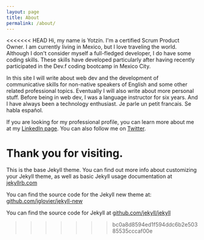 ```yaml
---
layout: page
title: About
permalink: /about/
---
```


<<<<<<< HEAD
Hi, my name is Yotzín. I'm a certified Scrum Product Owner. I am currently
living in Mexico, but I love traveling the world. Although I don't consider myself
a full-fledged developer, I do have some coding skills. These skills have developed
particularly after having recently participated in the Dev.f coding bootcamp in Mexico
City.

In this site I will write about web dev and the development of communicative
skills for non-native speakers of English and some other related professional topics.
Eventually I will also write about more personal stuff. Before being in web dev,
I was a language instructor for six years. And I have always been a technology enthusiast. Je parle un
petit francais. Se habla español.

If you are looking for my professional profile, you can learn more about me at my
[LinkedIn page](http://jekyllrb.com/). You can also follow me on [Twitter](https://twitter.com/Yotzin).

Thank you for visiting.
=======
This is the base Jekyll theme. You can find out more info about customizing your Jekyll theme, as well as basic Jekyll usage documentation at [jekyllrb.com](http://jekyllrb.com/)

You can find the source code for the Jekyll new theme at: [github.com/jglovier/jekyll-new](https://github.com/jglovier/jekyll-new)

You can find the source code for Jekyll at [github.com/jekyll/jekyll](https://github.com/jekyll/jekyll)
>>>>>>> bc0a8d8594ed1f594ddc6b2e50385535cccaf00e
